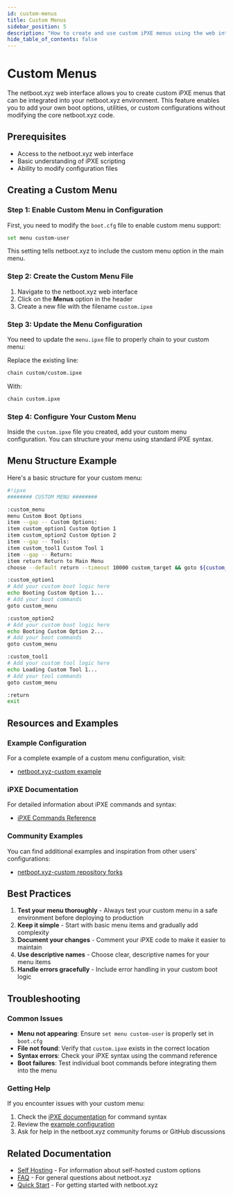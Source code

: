 ```yaml
---
id: custom-menus
title: Custom Menus
sidebar_position: 5
description: "How to create and use custom iPXE menus using the web interface"
hide_table_of_contents: false
---
```


# Custom Menus

The netboot.xyz web interface allows you to create custom iPXE menus that can be integrated into your netboot.xyz environment. This feature enables you to add your own boot options, utilities, or custom configurations without modifying the core netboot.xyz code.

## Prerequisites

- Access to the netboot.xyz web interface
- Basic understanding of iPXE scripting
- Ability to modify configuration files

## Creating a Custom Menu

### Step 1: Enable Custom Menu in Configuration

First, you need to modify the `boot.cfg` file to enable custom menu support:

```bash
set menu custom-user
```

This setting tells netboot.xyz to include the custom menu option in the main menu.

### Step 2: Create the Custom Menu File

1. Navigate to the netboot.xyz web interface
2. Click on the **Menus** option in the header
3. Create a new file with the filename `custom.ipxe`

### Step 3: Update the Menu Configuration

You need to update the `menu.ipxe` file to properly chain to your custom menu:

Replace the existing line:
```bash
chain custom/custom.ipxe
```

With:
```bash
chain custom.ipxe
```

### Step 4: Configure Your Custom Menu

Inside the `custom.ipxe` file you created, add your custom menu configuration. You can structure your menu using standard iPXE syntax.

## Menu Structure Example

Here's a basic structure for your custom menu:

```bash
#!ipxe
######## CUSTOM MENU ########

:custom_menu
menu Custom Boot Options
item --gap -- Custom Options:
item custom_option1 Custom Option 1
item custom_option2 Custom Option 2
item --gap -- Tools:
item custom_tool1 Custom Tool 1
item --gap -- Return:
item return Return to Main Menu
choose --default return --timeout 10000 custom_target && goto ${custom_target}

:custom_option1
# Add your custom boot logic here
echo Booting Custom Option 1...
# Add your boot commands
goto custom_menu

:custom_option2
# Add your custom boot logic here
echo Booting Custom Option 2...
# Add your boot commands
goto custom_menu

:custom_tool1
# Add your custom tool logic here
echo Loading Custom Tool 1...
# Add your tool commands
goto custom_menu

:return
exit
```

## Resources and Examples

### Example Configuration

For a complete example of a custom menu configuration, visit:
- [netboot.xyz-custom example](https://github.com/netbootxyz/netboot.xyz-custom/blob/master/custom.ipxe.example)

### iPXE Documentation

For detailed information about iPXE commands and syntax:
- [iPXE Commands Reference](https://ipxe.org/cmd)

### Community Examples

You can find additional examples and inspiration from other users' configurations:
- [netboot.xyz-custom repository forks](https://github.com/netbootxyz/netboot.xyz-custom/forks)

## Best Practices

1. **Test your menu thoroughly** - Always test your custom menu in a safe environment before deploying to production
2. **Keep it simple** - Start with basic menu items and gradually add complexity
3. **Document your changes** - Comment your iPXE code to make it easier to maintain
4. **Use descriptive names** - Choose clear, descriptive names for your menu items
5. **Handle errors gracefully** - Include error handling in your custom boot logic

## Troubleshooting

### Common Issues

- **Menu not appearing**: Ensure `set menu custom-user` is properly set in `boot.cfg`
- **File not found**: Verify that `custom.ipxe` exists in the correct location
- **Syntax errors**: Check your iPXE syntax using the command reference
- **Boot failures**: Test individual boot commands before integrating them into the menu

### Getting Help

If you encounter issues with your custom menu:
1. Check the [iPXE documentation](https://ipxe.org/cmd) for command syntax
2. Review the [example configuration](https://github.com/netbootxyz/netboot.xyz-custom/blob/master/custom.ipxe.example)
3. Ask for help in the netboot.xyz community forums or GitHub discussions

## Related Documentation

- [Self Hosting](./selfhosting.md) - For information about self-hosted custom options
- [FAQ](./faq.md) - For general questions about netboot.xyz
- [Quick Start](./quick-start.md) - For getting started with netboot.xyz